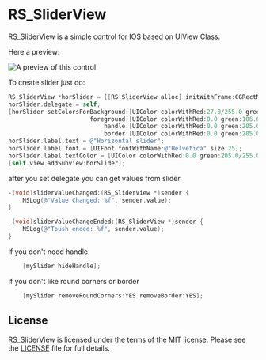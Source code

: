 # RS_SliderView
RS_SliderView is a simple control for IOS based on UIView Class.

Here a preview:

![A preview of this control](http://i.piccy.info/i9/afdcd8b5029e1f28b8bd33f7bd3822c1/1424118139/12622/780425/123.png)

To create slider just do:

``` Objective-C
RS_SliderView *horSlider = [[RS_SliderView alloc] initWithFrame:CGRectMake(40, 40, 300, 80) andOrientation:Horizontal];
horSlider.delegate = self;
[horSlider setColorsForBackground:[UIColor colorWithRed:27.0/255.0 green:28.0/255.0 blue:37.0/255.0 alpha:1.0]
                       foreground:[UIColor colorWithRed:0.0 green:106.0/255.0 blue:95.0/255.0 alpha:1.0]
                           handle:[UIColor colorWithRed:0.0 green:205.0/255.0 blue:184.0/255.0 alpha:1.0]
                           border:[UIColor colorWithRed:0.0 green:205.0/255.0 blue:184.0/255.0 alpha:1.0]];
horSlider.label.text = @"Horizontal slider";
horSlider.label.font = [UIFont fontWithName:@"Helvetica" size:25];
horSlider.label.textColor = [UIColor colorWithRed:0.0 green:205.0/255.0 blue:184.0/255.0 alpha:1.0];
[self.view addSubview:horSlider];
```

after you set delegate you can get values from slider
``` Objective-C
-(void)sliderValueChanged:(RS_SliderView *)sender {
    NSLog(@"Value Changed: %f", sender.value);
}

-(void)sliderValueChangeEnded:(RS_SliderView *)sender {
    NSLog(@"Toush ended: %f", sender.value);
}
```
If you don't need handle
``` Objective-C
    [mySlider hideHandle];
```
If you don't like round corners or border
``` Objective-C
	[mySlider removeRoundCorners:YES removeBorder:YES];
```

## License

RS_SliderView is licensed under the terms of the MIT license. Please see the [LICENSE](LICENSE) file for full details.
